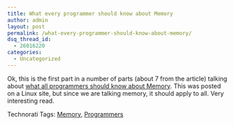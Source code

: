 ```yaml
---
title: What every programmer should know about Memory
author: admin
layout: post
permalink: /what-every-programmer-should-know-about-memory/
dsq_thread_id:
  - 26016220
categories:
  - Uncategorized
---
```

Ok, this is the first part in a number of parts (about 7 from the article) talking about [what all programmers should know about Memory][1]. This was posted on a Linux site, but since we are talking memory, it should apply to all. Very interesting read. 

<div class="wlWriterSmartContent" id="0767317B-992E-4b12-91E0-4F059A8CECA8:5f953cba-c52c-4852-8b52-35863854eeee" contenteditable="false" style="padding-right: 0px; display: inline; padding-left: 0px; padding-bottom: 0px; margin: 0px; padding-top: 0px">
  Technorati Tags: <a href="http://technorati.com/tags/Memory" rel="tag">Memory</a>, <a href="http://technorati.com/tags/Programmers" rel="tag">Programmers</a>
</div></p>

 [1]: http://lwn.net/SubscriberLink/250967/c21a2a4bd99e2a7d/